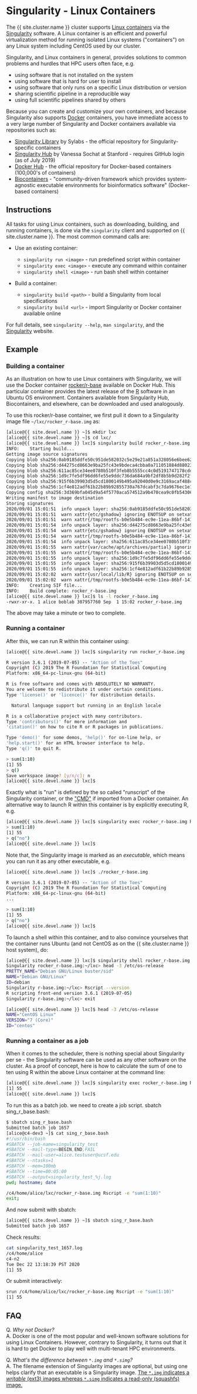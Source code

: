 # Singularity - Linux Containers

<!---
<div class="alert alert-warning" role="alert" style="margin-top: 3ex">
2019-06-12: Singularity 3.2.1 is now available. We will update the below instructions, which were based on Singularity 2.6.1, as soon as we can.
</div>
--->

The {{ site.cluster.name }} cluster supports [Linux containers] via the [Singularity] software.  A Linux container is an efficient and powerful virtualization method for running isolated Linux systems ("containers") on any Linux system including CentOS used by our cluster.

Singularity, and Linux containers in general, provides solutions to common problems and hurdles that HPC users often face, e.g.

* using software that is not installed on the system
* using software that is hard for user to install
* using software that only runs on a specific Linux distribution or version
* sharing scientific pipeline in a reproducible way
* using full scientific pipelines shared by others

Because you can create and customize your own containers, and because Singularity also supports [Docker] containers, you have immediate access to a very large number of Singularity and Docker containers available via repositories such as:

* [Singularity Library](https://cloud.sylabs.io/library) by Sylabs - the official repository for Singularity-specific containers
* [Singularity Hub](https://singularity-hub.org/) by Vanessa Sochat at Stanford - requires GitHub login (as of July 2019)
* [Docker Hub](https://hub.docker.com/explore/) - the official repository for Docker-based containers (100,000's of containers)
* [Biocontainers](https://biocontainers.pro/) - "community-driven framework which provides system-agnostic executable environments for bioinformatics software" (Docker-based containers)



## Instructions

All tasks for using Linux containers, such as downloading, building, and running containers, is done via the `singularity` client and supported on {{ site.cluster.name }}.  The most common command calls are:

* Use an existing container:
  - `singularity run <image>` - run predefined script within container
  - `singularity exec <image>` - execute any command within container
  - `singularity shell <image>` - run bash shell within container

* Build a container:
  - `singularity build <path>` - build a Singularity from local specifications
  - `singularity build <url>`  - import Singularity or Docker container available online

For full details, see `singularity --help`, `man singularity`, and the [Singularity] website.


## Example

### Building a container

As an illustration on how to use Linux containers with Singularity, we will use the Docker container [rocker/r-base] available on Docker Hub.  This particular container provides the latest release of the [R] software in an Ubuntu OS environment.  Containers available from Singularity Hub, Biocontainers, and elsewhere, can be downloaded and used analogously.

To use this rocker/r-base container, we first pull it down to a Singularity image file `~/lxc/rocker_r-base.img` as:

<!-- code-block label="build" -->
```sh
[alice@{{ site.devel.name }} ~]$ mkdir lxc
[alice@{{ site.devel.name }} ~]$ cd lxc/
[alice@{{ site.devel.name }} lxc]$ singularity build rocker_r-base.img docker://rocker/r-base
INFO:    Starting build...
Getting image source signatures
Copying blob sha256:0ab9185ddfe50c951de582032c5e29e21a851a328056e6bee6299e0ff55ec807
Copying blob sha256:d44275cd8663e9ba25fc43e9bdeca4cbba0a711051884d880231d5a63d9a24f3
Copying blob sha256:611ac85ce34ee0780b510f3feb8b5555cc4c0d5191747178cdd7a8cf8dc9c53c
Copying blob sha256:1d9c7fe5df96dd6fe55e9ddc736da684a9bf2df8b5b9d282f2f58e45b27ab256
Copying blob sha256:915f6b39903d5d5cd1800149b495a92040d0e9c3169acaf488c1225906ad817b
Copying blob sha256:1cf4e812adf61b22b89b92855730a767dcabf3c7da9676ec1e1e16546ce20ae1
Copying config sha256:3d369bfa045d9a54f5770aca574512a9b470cea9c0fb543066b218ac2f84b671
Writing manifest to image destination
Storing signatures
2020/09/01 15:01:51  info unpack layer: sha256:0ab9185ddfe50c951de582032c5e29e21a851a328056e6bee6299e0ff55ec807
2020/09/01 15:01:51  warn xattr{etc/gshadow} ignoring ENOTSUP on setxattr "user.rootlesscontainers"
2020/09/01 15:01:51  warn xattr{/tmp/rootfs-b0e5b484-ec9e-11ea-86bf-1418773e5343/etc/gshadow} destination filesystem does not support xattrs, further warnings will be suppressed
2020/09/01 15:01:54  info unpack layer: sha256:d44275cd8663e9ba25fc43e9bdeca4cbba0a711051884d880231d5a63d9a24f3
2020/09/01 15:01:54  warn xattr{etc/gshadow} ignoring ENOTSUP on setxattr "user.rootlesscontainers"
2020/09/01 15:01:54  warn xattr{/tmp/rootfs-b0e5b484-ec9e-11ea-86bf-1418773e5343/etc/gshadow} destination filesystem does not support xattrs, further warnings will be suppressed
2020/09/01 15:01:54  info unpack layer: sha256:611ac85ce34ee0780b510f3feb8b5555cc4c0d5191747178cdd7a8cf8dc9c53c
2020/09/01 15:01:55  warn xattr{var/cache/apt/archives/partial} ignoring ENOTSUP on setxattr "user.rootlesscontainers"
2020/09/01 15:01:55  warn xattr{/tmp/rootfs-b0e5b484-ec9e-11ea-86bf-1418773e5343/var/cache/apt/archives/partial} destination filesystem does not support xattrs, further warnings will be suppressed
2020/09/01 15:01:55  info unpack layer: sha256:1d9c7fe5df96dd6fe55e9ddc736da684a9bf2df8b5b9d282f2f58e45b27ab256
2020/09/01 15:01:55  info unpack layer: sha256:915f6b39903d5d5cd1800149b495a92040d0e9c3169acaf488c1225906ad817b
2020/09/01 15:01:55  info unpack layer: sha256:1cf4e812adf61b22b89b92855730a767dcabf3c7da9676ec1e1e16546ce20ae1
2020/09/01 15:02:02  warn xattr{usr/local/lib/R} ignoring ENOTSUP on setxattr "user.rootlesscontainers"
2020/09/01 15:02:02  warn xattr{/tmp/rootfs-b0e5b484-ec9e-11ea-86bf-1418773e5343/usr/local/lib/R} destination filesystem does not support xattrs, further warnings will be suppressed
INFO:    Creating SIF file...
INFO:    Build complete: rocker_r-base.img
[alice@{{ site.devel.name }} lxc]$ ls -l rocker_r-base.img
-rwxr-xr-x. 1 alice boblab 307957760 Sep  1 15:02 rocker_r-base.img
```

The above may take a minute or two to complete.


### Running a container

After this, we can run R within this container using:
```sh
[alice@{{ site.devel.name }} lxc]$ singularity run rocker_r-base.img

R version 3.6.1 (2019-07-05) -- "Action of the Toes"
Copyright (C) 2019 The R Foundation for Statistical Computing
Platform: x86_64-pc-linux-gnu (64-bit)

R is free software and comes with ABSOLUTELY NO WARRANTY.
You are welcome to redistribute it under certain conditions.
Type 'license()' or 'licence()' for distribution details.

  Natural language support but running in an English locale

R is a collaborative project with many contributors.
Type 'contributors()' for more information and
'citation()' on how to cite R or R packages in publications.

Type 'demo()' for some demos, 'help()' for on-line help, or
'help.start()' for an HTML browser interface to help.
Type 'q()' to quit R.

> sum(1:10)
[1] 55
> q()
Save workspace image? [y/n/c]: n
[alice@{{ site.devel.name }} lxc]$ 
```

Exactly what is "run" is defined by the so called "runscript" of the Singularity container, or the ["CMD"](https://hub.docker.com/r/rocker/r-base/~/dockerfile/) if imported from a Docker container.  An alternative way to launch R within this container is by explicitly executing R, e.g.
```sh
[alice@{{ site.devel.name }} lxc]$ singularity exec rocker_r-base.img R --quiet
> sum(1:10)
[1] 55
> q("no")
[alice@{{ site.devel.name }} lxc]$ 
```

Note that, the Singularity image is marked as an _executable_, which means you can run it as any other executable, e.g.
```sh
[alice@{{ site.devel.name }} lxc]$ ./rocker_r-base.img

R version 3.6.1 (2019-07-05) -- "Action of the Toes"
Copyright (C) 2019 The R Foundation for Statistical Computing
Platform: x86_64-pc-linux-gnu (64-bit)
...

> sum(1:10)
[1] 55
> q("no")
[alice@{{ site.devel.name }} lxc]$
```

To launch a shell within this container, and to also convince yourselves that the container runs Ubuntu (and not CentOS as on the {{ site.cluster.name }} host system), do:
```sh
[alice@{{ site.devel.name }} lxc]$ singularity shell rocker_r-base.img
Singularity rocker_r-base.img:~/lxc> head -3 /etc/os-release
PRETTY_NAME="Debian GNU/Linux buster/sid"
NAME="Debian GNU/Linux"
ID=debian
Singularity r-base.img:~/lxc> Rscript --version
R scripting front-end version 3.6.1 (2019-07-05)
Singularity r-base.img:~/lxc> exit

[alice@{{ site.devel.name }} lxc]$ head -3 /etc/os-release
NAME="CentOS Linux"
VERSION="7 (Core)"
ID="centos"
```

### Running a container as a job

When it comes to the scheduler, there is nothing special about Singularity per se - the Singularity software can be used as any other software on the cluster.  As a proof of concept, here is how to calculate the sum of one to ten using R within the above Linux container at the command line:

<!-- code-block label="rscript-sum" -->
```sh
[alice@{{ site.devel.name }} lxc]$ singularity exec rocker_r-base.img Rscript -e "sum(1:10)"
[1] 55
[alice@{{ site.devel.name }} lxc]$ 
```

To run this as a batch job. we need to create a job script.
sbatch sing_r_base.bash:
```sh
$ sbatch sing_r_base.bash 
Submitted batch job 1657
[alice@c4-dev3 ~]$ cat sing_r_base.bash 
#!/usr/bin/bash
#SBATCH --job-name=singularity_test 
#SBATCH --mail-type=BEGIN,END,FAIL
#SBATCH --mail-user=alice.testuser@ucsf.edu 
#SBATCH --ntasks=1
#SBATCH --mem=100mb 
#SBATCH --time=00:05:00
#SBATCH --output=singularity_test_%j.log
pwd; hostname; date

/c4/home/alice/lxc/rocker_r-base.img Rscript -e "sum(1:10)"
exit;
```
And now submit with sbatch:
```sh
[alice@{{ site.devel.name }} ~]$ sbatch sing_r_base.bash 
Submitted batch job 1657
```

Check results:
```sh
cat singularity_test_1657.log
/c4/home/alice
c4-n2
Tue Dec 22 13:18:39 PST 2020
[1] 55
```
Or submit interactively:

```sh
srun /c4/home/alice/lxc/rocker_r-base.img Rscript -e "sum(1:10)"
[1] 55
```





## FAQ

Q. _Why not Docker?_  
A. Docker is one of the most popular and well-known software solutions for using Linux Containers. However, contrary to Singularity, it turns out that it is hard to get Docker to play well with multi-tenant HPC environments.

Q. _What's the difference between `*.img` and `*.simg`?_  
A. The filename extension of Singularity images are optional, but using one helps clarify that an executable is a Singularity image.  [The `*.img` indicates a _writable_ (ext3) images whereas `*.simg` indicates a read-only (squashfs) image.](https://groups.google.com/a/lbl.gov/d/msg/singularity/Cq7kIbN_L68/2mOdkwx2BAAJ)


[Linux containers]: https://www.wikipedia.org/wiki/Linux_containers
[Singularity]: https://sylabs.io/docs/
[Docker]: https://www.docker.com/
[Docker Hub]: https://hub.docker.com/
[rocker/r-base]: https://hub.docker.com/r/rocker/r-base/
[R]: https://www.r-project.org/


